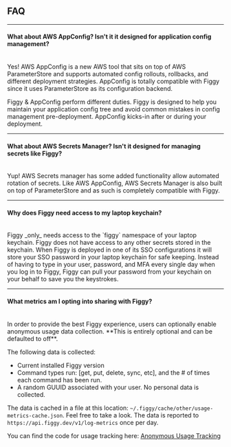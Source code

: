 
## FAQ

---


#### What about AWS AppConfig? Isn't it it designed for application config management?
<br/>
Yes! AWS AppConfig is a new AWS tool that sits on top of AWS ParameterStore and supports automated config rollouts, 
rollbacks, and different deployment strategies. AppConfig is totally compatible with Figgy since it uses ParameterStore as its
configuration backend.

Figgy & AppConfig perform different duties. Figgy is designed to help you maintain your application config tree and 
avoid common mistakes in config management pre-deployment. AppConfig kicks-in after or during your deployment.

---

#### What about AWS Secrets Manager? Isn't it designed for managing secrets like Figgy?
<br/>
Yup! AWS Secrets manager has some added functionality allow automated rotation of secrets. Like AWS AppConfig, AWS 
Secrets Manager is also built on top of ParameterStore and as such is completely compatible with Figgy. 

---

#### Why does Figgy need access to my laptop keychain?
<br/>
Figgy _only_ needs access to the `figgy` namespace of your laptop keychain. Figgy does not have access to any other
secrets stored in the keychain. When Figgy is deployed in one of its SSO configurations it will store your SSO password 
in your laptop keychain for safe keeping. Instead of having to type in your user, password, and MFA every single day
when you log in to Figgy, Figgy can pull your password from your keychain on your behalf to save you the keystrokes.

---

#### What metrics am I opting into sharing with Figgy?
<br/>
In order to provide the best Figgy experience, users can optionally enable anonymous usage data collection. **This is
entirely optional and can be defaulted to off**. 

The following data is collected:

- Current installed Figgy version
- Command types run: [get, put, delete, sync, etc], and the # of times each command has been run.
- A random GUUID associated with your user. No personal data is collected.

The data is cached in a file at this location: `~/.figgy/cache/other/usage-metrics-cache.json`. Feel free to take a look.
The data is reported to `https://api.figgy.dev/v1/log-metrics` once per day.

You can find the code for usage tracking here: [Anonymous Usage Tracking](https://github.com/figtools/figgy-cli/blob/master/cli/figcli/svcs/observability/anonymous_usage_tracker.py)

